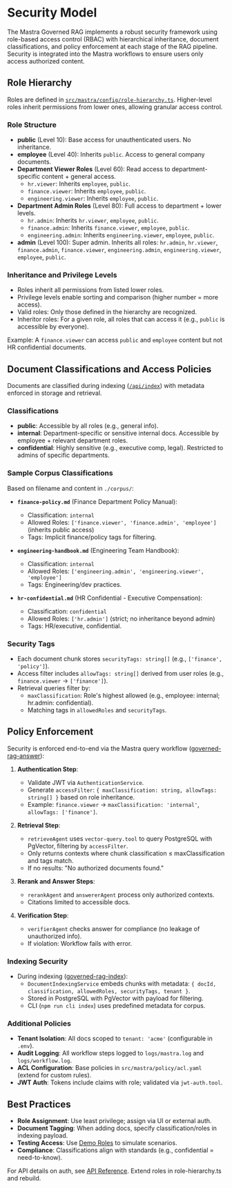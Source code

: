 # Security Model

The Mastra Governed RAG implements a robust security framework using role-based access control (RBAC) with hierarchical inheritance, document classifications, and policy enforcement at each stage of the RAG pipeline. Security is integrated into the Mastra workflows to ensure users only access authorized content.

## Role Hierarchy

Roles are defined in [`src/mastra/config/role-hierarchy.ts`](../src/mastra/config/role-hierarchy.ts). Higher-level roles inherit permissions from lower ones, allowing granular access control.

### Role Structure

- **public** (Level 10): Base access for unauthenticated users. No inheritance.
- **employee** (Level 40): Inherits `public`. Access to general company documents.
- **Department Viewer Roles** (Level 60): Read access to department-specific content + general access.
    - `hr.viewer`: Inherits `employee`, `public`.
    - `finance.viewer`: Inherits `employee`, `public`.
    - `engineering.viewer`: Inherits `employee`, `public`.
- **Department Admin Roles** (Level 80): Full access to department + lower levels.
    - `hr.admin`: Inherits `hr.viewer`, `employee`, `public`.
    - `finance.admin`: Inherits `finance.viewer`, `employee`, `public`.
    - `engineering.admin`: Inherits `engineering.viewer`, `employee`, `public`.
- **admin** (Level 100): Super admin. Inherits all roles: `hr.admin`, `hr.viewer`, `finance.admin`, `finance.viewer`, `engineering.admin`, `engineering.viewer`, `employee`, `public`.

### Inheritance and Privilege Levels

- Roles inherit all permissions from listed lower roles.
- Privilege levels enable sorting and comparison (higher number = more access).
- Valid roles: Only those defined in the hierarchy are recognized.
- Inheritor roles: For a given role, all roles that can access it (e.g., `public` is accessible by everyone).

Example: A `finance.viewer` can access `public` and `employee` content but not HR confidential documents.

## Document Classifications and Access Policies

Documents are classified during indexing ([`/api/index`](../app/api/index/route.ts)) with metadata enforced in storage and retrieval.

### Classifications

- **public**: Accessible by all roles (e.g., general info).
- **internal**: Department-specific or sensitive internal docs. Accessible by employee + relevant department roles.
- **confidential**: Highly sensitive (e.g., executive comp, legal). Restricted to admins of specific departments.

### Sample Corpus Classifications

Based on filename and content in `./corpus/`:

- **`finance-policy.md`** (Finance Department Policy Manual):
    - Classification: `internal`
    - Allowed Roles: `['finance.viewer', 'finance.admin', 'employee']` (inherits public access)
    - Tags: Implicit finance/policy tags for filtering.

- **`engineering-handbook.md`** (Engineering Team Handbook):
    - Classification: `internal`
    - Allowed Roles: `['engineering.admin', 'engineering.viewer', 'employee']`
    - Tags: Engineering/dev practices.

- **`hr-confidential.md`** (HR Confidential - Executive Compensation):
    - Classification: `confidential`
    - Allowed Roles: `['hr.admin']` (strict; no inheritance beyond admin)
    - Tags: HR/executive, confidential.

### Security Tags

- Each document chunk stores `securityTags: string[]` (e.g., `['finance', 'policy']`).
- Access filter includes `allowTags: string[]` derived from user roles (e.g., `finance.viewer` → `['finance']`).
- Retrieval queries filter by:
    - `maxClassification`: Role's highest allowed (e.g., employee: internal; hr.admin: confidential).
    - Matching tags in `allowedRoles` and `securityTags`.

## Policy Enforcement

Security is enforced end-to-end via the Mastra query workflow ([governed-rag-answer](../src/mastra/workflows/governed-rag-answer.workflow.ts)):

1. **Authentication Step**:
    - Validate JWT via `AuthenticationService`.
    - Generate `accessFilter`: `{ maxClassification: string, allowTags: string[] }` based on role inheritance.
    - Example: `finance.viewer` → `maxClassification: 'internal'`, `allowTags: ['finance']`.

2. **Retrieval Step**:
    - `retrieveAgent` uses `vector-query.tool` to query PostgreSQL with PgVector, filtering by `accessFilter`.
    - Only returns contexts where chunk classification ≤ maxClassification and tags match.
    - If no results: "No authorized documents found."

3. **Rerank and Answer Steps**:
    - `rerankAgent` and `answererAgent` process only authorized contexts.
    - Citations limited to accessible docs.

4. **Verification Step**:
    - `verifierAgent` checks answer for compliance (no leakage of unauthorized info).
    - If violation: Workflow fails with error.

### Indexing Security

- During indexing ([governed-rag-index](../src/mastra/workflows/governed-rag-index.workflow.ts)):
    - `DocumentIndexingService` embeds chunks with metadata: `{ docId, classification, allowedRoles, securityTags, tenant }`.
    - Stored in PostgreSQL with PgVector with payload for filtering.
    - CLI (`npm run cli index`) uses predefined metadata for corpus.

### Additional Policies

- **Tenant Isolation**: All docs scoped to `tenant: 'acme'` (configurable in `.env`).
- **Audit Logging**: All workflow steps logged to `logs/mastra.log` and `logs/workflow.log`.
- **ACL Configuration**: Base policies in `src/mastra/policy/acl.yaml` (extend for custom rules).
- **JWT Auth**: Tokens include claims with role; validated via `jwt-auth.tool`.

## Best Practices

- **Role Assignment**: Use least privilege; assign via UI or external auth.
- **Document Tagging**: When adding docs, specify classification/roles in indexing payload.
- **Testing Access**: Use [Demo Roles](./demo-roles.md) to simulate scenarios.
- **Compliance**: Classifications align with standards (e.g., confidential = need-to-know).

For API details on auth, see [API Reference](./api-reference.md). Extend roles in role-hierarchy.ts and rebuild.
